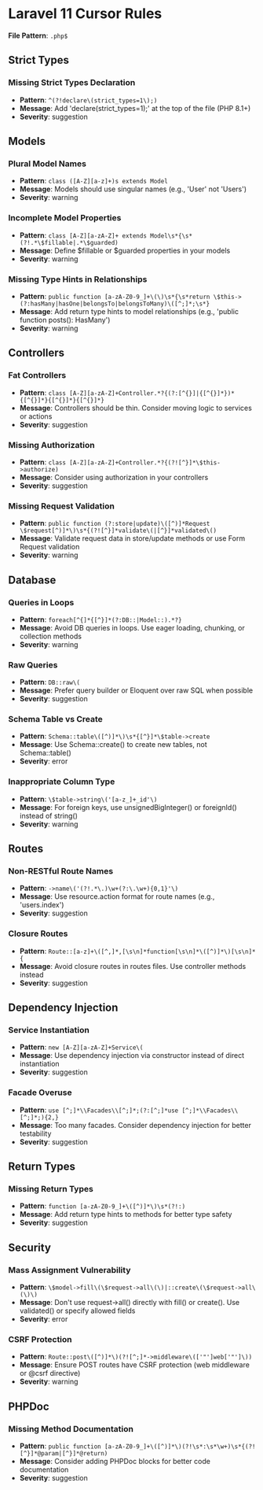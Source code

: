 # Laravel 11 Cursor Rules

**File Pattern**: `.php$`

## Strict Types

### Missing Strict Types Declaration
- **Pattern**: `^(?!declare\(strict_types=1\);)`
- **Message**: Add 'declare(strict_types=1);' at the top of the file (PHP 8.1+)
- **Severity**: suggestion

## Models

### Plural Model Names
- **Pattern**: `class ([A-Z][a-z]+)s extends Model`
- **Message**: Models should use singular names (e.g., 'User' not 'Users')
- **Severity**: warning

### Incomplete Model Properties
- **Pattern**: `class [A-Z][a-zA-Z]+ extends Model\s*{\s*(?!.*\$fillable|.*\$guarded)`
- **Message**: Define $fillable or $guarded properties in your models
- **Severity**: warning

### Missing Type Hints in Relationships
- **Pattern**: `public function [a-zA-Z0-9_]+\(\)\s*{\s*return \$this->(?:hasMany|hasOne|belongsTo|belongsToMany)\([^;]*;\s*}`
- **Message**: Add return type hints to model relationships (e.g., 'public function posts(): HasMany')
- **Severity**: warning

## Controllers

### Fat Controllers
- **Pattern**: `class [A-Z][a-zA-Z]+Controller.*?{(?:[^{}]|{[^{}]*})*{[^{}]*}{[^{}]*}{[^{}]*}`
- **Message**: Controllers should be thin. Consider moving logic to services or actions
- **Severity**: suggestion

### Missing Authorization
- **Pattern**: `class [A-Z][a-zA-Z]+Controller.*?{(?![^}]*\$this->authorize)`
- **Message**: Consider using authorization in your controllers
- **Severity**: suggestion

### Missing Request Validation
- **Pattern**: `public function (?:store|update)\([^)]*Request \$request[^)]*\)\s*{(?![^}]*validate\(|[^}]*validated\()`
- **Message**: Validate request data in store/update methods or use Form Request validation
- **Severity**: warning

## Database

### Queries in Loops
- **Pattern**: `foreach[^{]*{[^}]*(?:DB::|Model::).*?}`
- **Message**: Avoid DB queries in loops. Use eager loading, chunking, or collection methods
- **Severity**: warning

### Raw Queries
- **Pattern**: `DB::raw\(`
- **Message**: Prefer query builder or Eloquent over raw SQL when possible
- **Severity**: suggestion

### Schema Table vs Create
- **Pattern**: `Schema::table\([^)]*\)\s*{[^}]*\$table->create`
- **Message**: Use Schema::create() to create new tables, not Schema::table()
- **Severity**: error

### Inappropriate Column Type
- **Pattern**: `\$table->string\('[a-z_]+_id'\)`
- **Message**: For foreign keys, use unsignedBigInteger() or foreignId() instead of string()
- **Severity**: warning

## Routes

### Non-RESTful Route Names
- **Pattern**: `->name\('(?!.*\.)\w+(?:\.\w+){0,1}'\)`
- **Message**: Use resource.action format for route names (e.g., 'users.index')
- **Severity**: suggestion

### Closure Routes
- **Pattern**: `Route::[a-z]+\([^,]*,[\s\n]*function[\s\n]*\([^)]*\)[\s\n]*{`
- **Message**: Avoid closure routes in routes files. Use controller methods instead
- **Severity**: suggestion

## Dependency Injection

### Service Instantiation
- **Pattern**: `new [A-Z][a-zA-Z]+Service\(`
- **Message**: Use dependency injection via constructor instead of direct instantiation
- **Severity**: suggestion

### Facade Overuse
- **Pattern**: `use [^;]*\\Facades\\[^;]*;(?:[^;]*use [^;]*\\Facades\\[^;]*;){2,}`
- **Message**: Too many facades. Consider dependency injection for better testability
- **Severity**: suggestion

## Return Types

### Missing Return Types
- **Pattern**: `function [a-zA-Z0-9_]+\([^)]*\)\s*(?!:)`
- **Message**: Add return type hints to methods for better type safety
- **Severity**: suggestion

## Security

### Mass Assignment Vulnerability
- **Pattern**: `\$model->fill\(\$request->all\(\)|::create\(\$request->all\(\)\)`
- **Message**: Don't use request->all() directly with fill() or create(). Use validated() or specify allowed fields
- **Severity**: error

### CSRF Protection
- **Pattern**: `Route::post\([^)]*\)(?![^;]*->middleware\(['"']web['"']\))`
- **Message**: Ensure POST routes have CSRF protection (web middleware or @csrf directive)
- **Severity**: warning

## PHPDoc

### Missing Method Documentation
- **Pattern**: `public function [a-zA-Z0-9_]+\([^)]*\)(?!\s*:\s*\w+)\s*{(?![^}]*@param|[^}]*@return)`
- **Message**: Consider adding PHPDoc blocks for better code documentation
- **Severity**: suggestion
